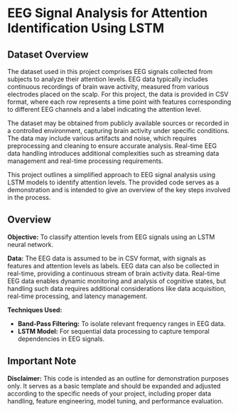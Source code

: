 # EEG Signal Analysis for Attention Identification Using LSTM

## Dataset Overview

The dataset used in this project comprises EEG signals collected from subjects to analyze their attention levels. EEG data typically includes continuous recordings of brain wave activity, measured from various electrodes placed on the scalp. For this project, the data is provided in CSV format, where each row represents a time point with features corresponding to different EEG channels and a label indicating the attention level.

The dataset may be obtained from publicly available sources or recorded in a controlled environment, capturing brain activity under specific conditions. The data may include various artifacts and noise, which requires preprocessing and cleaning to ensure accurate analysis. Real-time EEG data handling introduces additional complexities such as streaming data management and real-time processing requirements.

This project outlines a simplified approach to EEG signal analysis using LSTM models to identify attention levels. The provided code serves as a demonstration and is intended to give an overview of the key steps involved in the process.

## Overview

**Objective:** To classify attention levels from EEG signals using an LSTM neural network.

**Data:** The EEG data is assumed to be in CSV format, with signals as features and attention levels as labels. EEG data can also be collected in real-time, providing a continuous stream of brain activity data. Real-time EEG data enables dynamic monitoring and analysis of cognitive states, but handling such data requires additional considerations like data acquisition, real-time processing, and latency management.

**Techniques Used:**
- **Band-Pass Filtering:** To isolate relevant frequency ranges in EEG data.
- **LSTM Model:** For sequential data processing to capture temporal dependencies in EEG signals.

## Important Note

**Disclaimer:** This code is intended as an outline for demonstration purposes only. It serves as a basic template and should be expanded and adjusted according to the specific needs of your project, including proper data handling, feature engineering, model tuning, and performance evaluation.

